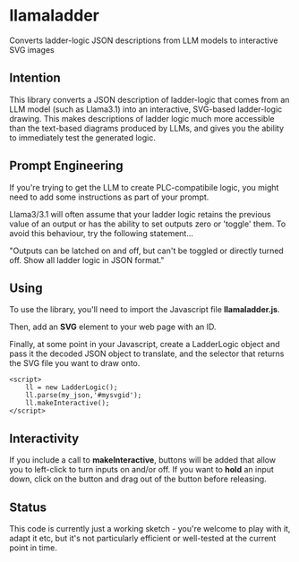 # llamaladder
Converts ladder-logic JSON descriptions from LLM models to interactive SVG images

## Intention
This library converts a JSON description of ladder-logic that comes from an LLM model (such as Llama3.1) into an interactive, SVG-based ladder-logic drawing. This makes descriptions of ladder logic much more accessible than the text-based diagrams produced by LLMs, and gives you the ability to immediately test the generated logic.

## Prompt Engineering
If you're trying to get the LLM to create PLC-compatibile logic, you might need to add some instructions as part of your prompt.

Llama3/3.1 will often assume that your ladder logic retains the previous value of an output or has the ability to set outputs zero or 'toggle' them. To avoid this behaviour, try the following statement...

"Outputs can be latched on and off, but can't be toggled or directly turned off. Show all ladder logic in JSON format."

## Using
To use the library, you'll need to import the Javascript file **llamaladder.js**.

Then, add an **SVG** element to your web page with an ID.

Finally, at some point in your Javascript, create a LadderLogic object and pass it the decoded JSON object to translate, and the selector that returns the SVG file you want to draw onto.

```
<script>
	ll = new LadderLogic();
	ll.parse(my_json,'#mysvgid');		
	ll.makeInteractive();
</script>
```

## Interactivity

If you include a call to **makeInteractive**, buttons will be added that allow you to left-click to turn inputs on and/or off. If you want to __hold__ an input down, click on the button and drag out of the button before releasing.

## Status
This code is currently just a working sketch - you're welcome to play with it, adapt it etc, but it's not particularly efficient or well-tested at the current point in time.
